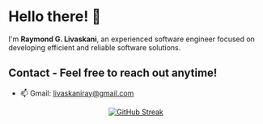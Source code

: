 # Hello there! 👋

I'm **Raymond G. Livaskani**, an experienced software engineer focused on developing efficient and reliable software solutions.              
    
## Contact - Feel free to reach out anytime!      
   
- 📫 Gmail: [livaskaniray@gmail.com](mailto:livaskaniray@gmail.com)   
<p align="center">   
  <tr>
    <td align="center" style="padding=0;width=50%;">
<a href="https://git.io/streak-stats"><img src="https://streak-stats.demolab.com?user=rliva&theme=highcontrast&hide_border=true&border_radius=4.6" alt="GitHub Streak" /></a>
    </td>
  </tr>
</p>
